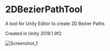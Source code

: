 # 2DBezierPathTool

A tool for Unity Editor to create 2D Bezier Paths

Created in Unity 2018.1.9f2

![Screenshot_1](https://user-images.githubusercontent.com/101875554/173366071-f1b12fcc-4ae0-4fbd-bf3e-a3a848e3067f.png)
